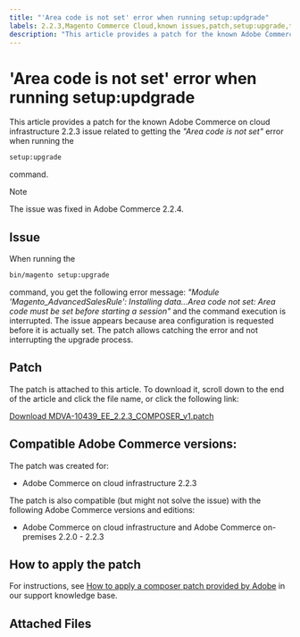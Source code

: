 ```yaml
---
title: "'Area code is not set' error when running setup:updgrade"
labels: 2.2.3,Magento Commerce Cloud,known issues,patch,setup:upgrade,troubleshooting,Adobe Commerce,cloud infrastructure,on-premises
description: "This article provides a patch for the known Adobe Commerce on cloud infrastructure 2.2.3 issue related to getting the *\"Area code is not set\"* error when running the"
---
```


# 'Area code is not set' error when running setup:updgrade

This article provides a patch for the known Adobe Commerce on cloud infrastructure 2.2.3 issue related to getting the *"Area code is not set"* error when running the

```bash
setup:upgrade
```

command.

>[!NOTE]
>
>The issue was fixed in Adobe Commerce 2.2.4.

## Issue

When running the

```bash
bin/magento setup:upgrade
```

command, you get the following error message: *"Module 'Magento\_AdvancedSalesRule': Installing data...Area code not set: Area code must be set before starting a session"* and the command execution is interrupted. The issue appears because area configuration is requested before it is actually set. The patch allows catching the error and not interrupting the upgrade process.

## Patch

The patch is attached to this article. To download it, scroll down to the end of the article and click the file name, or click the following link:

 [Download MDVA-10439\_EE\_2.2.3\_COMPOSER\_v1.patch](assets/MDVA-10439_EE_2.2.3_COMPOSER_v1.patch.zip)

## Compatible Adobe Commerce versions:

The patch was created for:

* Adobe Commerce on cloud infrastructure 2.2.3

The patch is also compatible (but might not solve the issue) with the following Adobe Commerce versions and editions:

* Adobe Commerce on cloud infrastructure and Adobe Commerce on-premises 2.2.0 - 2.2.3

## How to apply the patch

For instructions, see [How to apply a composer patch provided by Adobe](https://support.magento.com/hc/en-us/articles/360028367731) in our support knowledge base.

## Attached Files 

